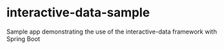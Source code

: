 # interactive-data-sample
Sample app demonstrating the use of the interactive-data framework with Spring Boot
